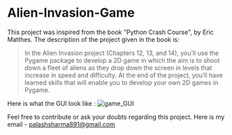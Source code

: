 # Alien-Invasion-Game

This project was inspired from the book "Python Crash Course", by Eric Matthes. The description of the project given in the book is:

> In the Alien Invasion project (Chapters 12, 13, and 14), you’ll use the
> Pygame package to develop a 2D game in which the aim is to shoot down a
> fleet of aliens as they drop down the screen in levels that increase in speed
> and difficulty. At the end of the project, you’ll have learned skills that will
> enable you to develop your own 2D games in Pygame.

Here is what the GUI look like : ![game_GUI](C:\Users\Palash\Pictures\Screenshots\Screenshot(317).png)

Feel free to contribute or ask your doubts regarding this project. Here is my email - palashsharma891@gmail.com
